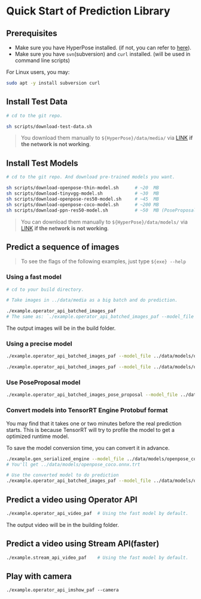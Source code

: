 # Quick Start of Prediction Library

## Prerequisites

* Make sure you have HyperPose installed. (if not, you can refer to [here](../install/prediction.md)).
* Make sure you have `svn`(subversion) and `curl` installed. (will be used in command line scripts)

For Linux users, you may:

```bash
sudo apt -y install subversion curl
```

## Install Test Data

```bash
# cd to the git repo.

sh scripts/download-test-data.sh
```

> You download them manually to `${HyperPose}/data/media/` via [LINK](https://github.com/CMU-Perceptual-Computing-Lab/openpose/tree/master/examples/media) **if the network is not working**.

## Install Test Models

```bash
# cd to the git repo. And download pre-trained models you want. 

sh scripts/download-openpose-thin-model.sh      # ~20  MB
sh scripts/download-tinyvgg-model.sh            # ~30  MB
sh scripts/download-openpose-res50-model.sh     # ~45  MB
sh scripts/download-openpose-coco-model.sh      # ~200 MB
sh scripts/download-ppn-res50-model.sh          # ~50  MB (PoseProposal Algorithm)
```

> You can download them manually to `${HyperPose}/data/models/` via [LINK](https://drive.google.com/drive/folders/1w9EjMkrjxOmMw3Rf6fXXkiv_ge7M99jR?usp=sharing) **if the network is not working**.

## Predict a sequence of images

> To see the flags of the following examples, just type `${exe} --help`

### Using a fast model

```bash
# cd to your build directory.

# Take images in ../data/media as a big batch and do prediction.

./example.operator_api_batched_images_paf
# The same as: `./example.operator_api_batched_images_paf --model_file ../data/models/TinyVGG-V1-HW=256x384.uff --input_folder ../data/media --input_width 384 --input_height 256`
```

The output images will be in the build folder.

### Using a precise model

```bash
./example.operator_api_batched_images_paf --model_file ../data/models/openpose-thin-V2-HW=368x432.onnx --input_width 432 --input_height 368 

./example.operator_api_batched_images_paf --model_file ../data/models/openpose-coco-V2-HW=368x656.onnx --input_width 656 --input_height 368 
```

### Use PoseProposal model

```bash
./example.operator_api_batched_images_pose_proposal --model_file ../data/models/ppn-resnet50-V2-HW=384x384.onnx --input_width 368 --input_height 368
```

### Convert models into TensorRT Engine Protobuf format

You may find that it takes one or two minutes before the real prediction starts. This is because TensorRT will try to profile the model to get a optimized runtime model. 

To save the model conversion time, you can convert it in advance.

```bash
./example.gen_serialized_engine --model_file ../data/models/openpose_coco.onnx --input_width 656 --input_height 368 --max_batch_size 20
# You'll get ../data/models/openpose_coco.onnx.trt

# Use the converted model to do prediction
./example.operator_api_batched_images_paf --model_file ../data/models/openpose_coco.onnx.trt --input_width 656 --input_height 368
```

## Predict a video using Operator API

```bash
./example.operator_api_video_paf  # Using the fast model by default.
```

The output video will be in the building folder.

## Predict a video using Stream API(faster)

```bash
./example.stream_api_video_paf    # Using the fast model by default.
```

## Play with camera

```camera
./example.operator_api_imshow_paf --camera
```
